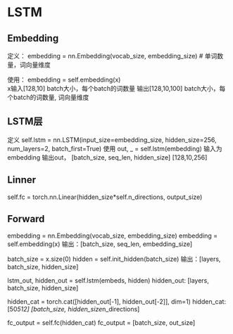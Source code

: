 # LSTM
## Embedding
定义： 
embedding = nn.Embedding(vocab_size, embedding_size) # 单词数量，词向量维度

使用：
embedding = self.embedding(x)  
x输入[128,10] batch大小，每个batch的词数量
输出[128,10,100] batch大小，每个batch的词数量, 词向量维度


## LSTM层
定义
self.lstm = nn.LSTM(input_size=embedding_size,
                            hidden_size=256,
                            num_layers=2,
                            batch_first=True)
使用
out, _ = self.lstm(embedding)
输入为embedding
输出out， [batch_size, seq_len, hidden_size]   [128,10,256]


## Linner

self.fc = torch.nn.Linear(hidden_size*self.n_directions, output_size) 

## Forward

embedding = nn.Embedding(vocab_size, embedding_size) 
embedding = self.embedding(x) 
输出：[batch_size, seq_len, embedding_size] 

batch_size = x.size(0)
hidden = self.init_hidden(batch_size)
输出：[layers, batch_size, hidden_size] 

lstm_out, hidden_out = self.lstm(embeds, hidden)
hidden_out: [layers, batch_size, hidden_size]

hidden_cat = torch.cat([hidden_out[-1], hidden_out[-2]], dim=1)
hidden_cat: [50*512]  [batch_size, hidden_size*n_directions]

fc_output = self.fc(hidden_cat)
fc_output = [batch_size, out_size]


